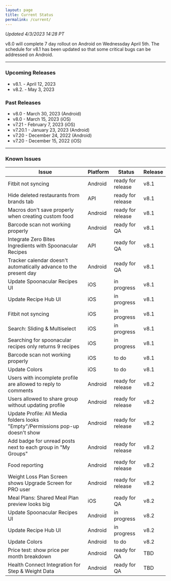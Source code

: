 ```yaml
---
layout: page
title: Current Status
permalink: /current/
---
```


_Updated 4/3/2023 14:28 PT_

v8.0 will complete 7 day rollout on Android on Wednessday April 5th. The schedule for v8.1 has been updated so that some critical bugs can be addressed on Android.


***

### Upcoming Releases
- v8.1.   - April 12, 2023
- v8.2.   - May 3, 2023
 
### Past Releases
- v8.0    - March 30, 2023 (Android)
- v8.0    - March 15, 2023 (iOS)
- v7.21   - February 7, 2023 (iOS)
- v7.20.1 - January 23, 2023 (Android)
- v7.20   - December 24, 2022 (Android)
- v7.20   - December 15, 2022 (iOS)


***

### Known Issues

|Issue                          |Platform   | Status    | Release           |
| ---                           | ---       | ---       | ---               |
|Fitbit not syncing|Android |ready for release| v8.1|
|Hide deleted restaurants from brands tab |API |ready for release| v8.1|
|Macros don't save properly when creating custom food |Android |ready for release| v8.1|
|Barcode scan not working properly|Android |ready for QA | v8.1|
|Integrate Zero Bites Ingredients with Spoonacular Recipes |API |ready for QA| v8.1|
|Tracker calendar doesn't automatically advance to the present day |Android |ready for QA| v8.1|
|Update Spoonacular Recipes UI |iOS |in progress | v8.1|
|Update Recipe Hub UI |iOS |in progress | v8.1|
|Fitbit not syncing|iOS |in progress| v8.1|
|Search: Sliding & Multiselect|iOS |in progress | v8.1|
|Searching for spoonacular recipes only returns 9 recipes|iOS |in progress| v8.1|
|Barcode scan not working properly|iOS |to do | v8.1|
|Update Colors|iOS |to do | v8.1|
|Users with incomplete profile are allowed to reply to comments |Android|ready for release| v8.2|
|Users allowed to share group without updating profile |Android|ready for release| v8.2|
|Update Profile: All Media folders looks "Empty"/Permissions pop-up doesn't show |Android|ready for release| v8.2|
|Add badge for unread posts next to each group in "My Groups" |Android|ready for release| v8.2|
|Food reporting|Android |ready for release| v8.2|
|Weight Loss Plan Screen shows Upgrade Screen for PRO user |Android |ready for release| v8.2|
|Meal Plans: Shared Meal Plan preview looks big |iOS |ready for QA| v8.2|
|Update Spoonacular Recipes UI |Android |in progress | v8.2|
|Update Recipe Hub UI |Android |in progress | v8.2|
|Update Colors|Android |to do | v8.2|
|Price test: show price per month breakdown|Android |ready for QA| TBD|
|Health Connect Integration for Step & Weight Data |Android|ready for QA| TBD|
